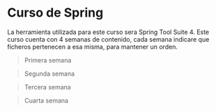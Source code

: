 # Curso de Spring

La herramienta utilizada para este curso sera Spring Tool Suite 4.
Este curso cuenta con 4 semanas de contenido, cada semana indicare que ficheros pertenecen a esa misma, para mantener un orden.

> Primera semana

> Segunda semana

> Tercera semana

> Cuarta semana
